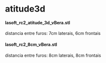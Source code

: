 # atitude3d

#### lasoft_rc2_atitude_3d_vBera.stl

distancia entre furos: 7cm laterais, 6cm frontais

#### lasoft_rc2_8cm_vBera.stl

distancia entre furos: 8cm laterais, 8cm frontais
